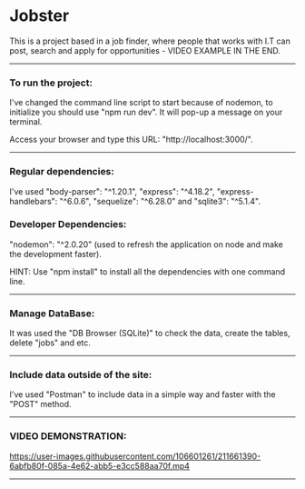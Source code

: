 # Jobster
This is a project based in a job finder, where people that works with I.T can post, search and apply for opportunities - VIDEO EXAMPLE IN THE END.

----------------------------------------------------------------------------------------------------------------------------------------------------------------

### To run the project:
I've changed the command line script to start because of nodemon, to initialize you should use "npm run dev". It will pop-up a message on your terminal.

Access your browser and type this URL: "http://localhost:3000/".

----------------------------------------------------------------------------------------------------------------------------------------------------------------

### Regular dependencies:
I've used "body-parser": "^1.20.1", "express": "^4.18.2", "express-handlebars": "^6.0.6", "sequelize": "^6.28.0" and "sqlite3": "^5.1.4".

### Developer Dependencies:
"nodemon": "^2.0.20" (used to refresh the application on node and make the development faster).

HINT: Use "npm install" to install all the dependencies with one command line.

----------------------------------------------------------------------------------------------------------------------------------------------------------------

### Manage DataBase:
It was used the "DB Browser (SQLite)" to check the data, create the tables, delete "jobs" and etc.

----------------------------------------------------------------------------------------------------------------------------------------------------------------

### Include data outside of the site:
I've used "Postman" to include data in a simple way and faster with the "POST" method.

----------------------------------------------------------------------------------------------------------------------------------------------------------------

### VIDEO DEMONSTRATION:

https://user-images.githubusercontent.com/106601261/211661390-6abfb80f-085a-4e62-abb5-e3cc588aa70f.mp4

----------------------------------------------------------------------------------------------------------------------------------------------------------------
